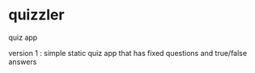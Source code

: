 # quizzler

quiz app

version 1 : simple static quiz app that has fixed questions and true/false answers
